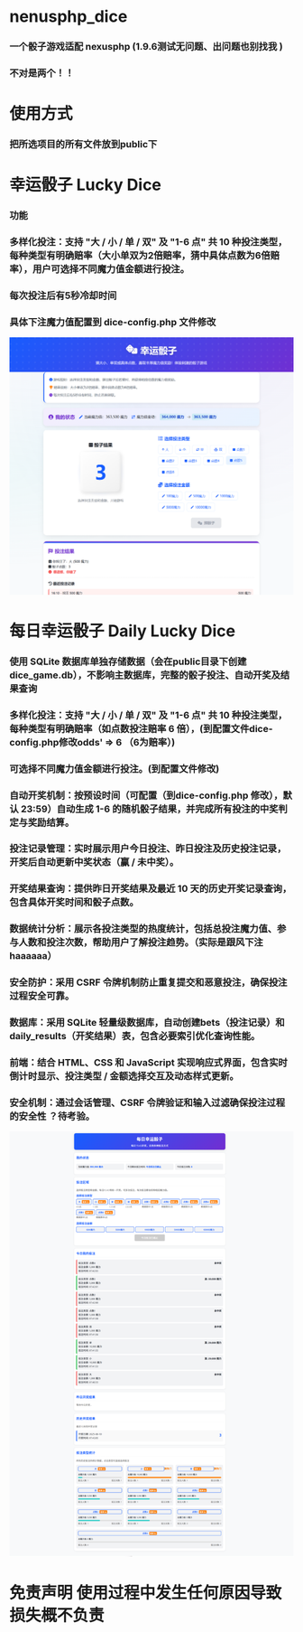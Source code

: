 # nenusphp_dice
### 一个骰子游戏适配 nexusphp (1.9.6测试无问题、出问题也别找我 ) 
### 不对是两个！！ 
# 使用方式
### 把所选项目的所有文件放到public下 
# 幸运骰子 Lucky Dice
### 功能
### 多样化投注：支持 "大 / 小 / 单 / 双" 及 "1-6 点" 共 10 种投注类型，每种类型有明确赔率（大小单双为2倍赔率，猜中具体点数为6倍赔率），用户可选择不同魔力值金额进行投注。
### 每次投注后有5秒冷却时间 
### 具体下注魔力值配置到 dice-config.php 文件修改
![image](https://github.com/yhpopcom/nenusphp_dice/blob/main/Lucky%20Dice/98f473aefefbdcb9b685975c1e50fdfd.png)
# 每日幸运骰子 Daily Lucky Dice
### 使用 SQLite 数据库单独存储数据（会在public目录下创建dice_game.db），不影响主数据库，完整的骰子投注、自动开奖及结果查询
### 多样化投注：支持 "大 / 小 / 单 / 双" 及 "1-6 点" 共 10 种投注类型，每种类型有明确赔率（如点数投注赔率 6 倍），(到配置文件dice-config.php修改odds' => 6  （6为赔率）)
### 可选择不同魔力值金额进行投注。(到配置文件修改)
### 自动开奖机制：按预设时间（可配置（到dice-config.php 修改），默认 23:59）自动生成 1-6 的随机骰子结果，并完成所有投注的中奖判定与奖励结算。
### 投注记录管理：实时展示用户今日投注、昨日投注及历史投注记录，开奖后自动更新中奖状态（赢 / 未中奖）。
### 开奖结果查询：提供昨日开奖结果及最近 10 天的历史开奖记录查询，包含具体开奖时间和骰子点数。
### 数据统计分析：展示各投注类型的热度统计，包括总投注魔力值、参与人数和投注次数，帮助用户了解投注趋势。（实际是跟风下注haaaaaa）
### 安全防护：采用 CSRF 令牌机制防止重复提交和恶意投注，确保投注过程安全可靠。
### 数据库：采用 SQLite 轻量级数据库，自动创建bets（投注记录）和daily_results（开奖结果）表，包含必要索引优化查询性能。
### 前端：结合 HTML、CSS 和 JavaScript 实现响应式界面，包含实时倒计时显示、投注类型 / 金额选择交互及动态样式更新。
### 安全机制：通过会话管理、CSRF 令牌验证和输入过滤确保投注过程的安全性  ？待考验。
![image](https://github.com/yhpopcom/nenusphp_dice/blob/main/Daily%20Lucky%20Dice/a13e3cd6c725292d235da6c6d2540428.png)

# 免责声明 使用过程中发生任何原因导致损失概不负责

